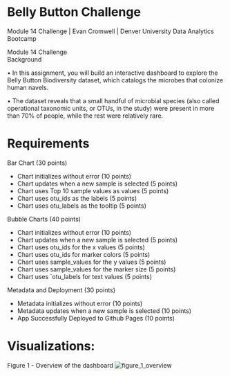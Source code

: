 # Belly Button Challenge
Module 14 Challenge | Evan Cromwell | Denver University Data Analytics Bootcamp

Module 14 Challenge Background                                                       

•	In this assignment, you will build an interactive dashboard to explore the Belly Button Biodiversity dataset, which catalogs the microbes that colonize human navels.

•	The dataset reveals that a small handful of microbial species (also called operational taxonomic units, or OTUs, in the study) were present in more than 70% of people, while the rest were relatively rare.

# Requirements

Bar Chart (30 points)

- Chart initializes without error (10 points)
- Chart updates when a new sample is selected (5 points)
- Chart uses Top 10 sample values as values (5 points)
- Chart uses otu_ids as the labels (5 points)
- Chart uses otu_labels as the tooltip (5 points)

Bubble Charts (40 points)
- Chart initializes without error (10 points)
- Chart updates when a new sample is selected (5 points)
- Chart uses otu_ids for the x values (5 points)
- Chart uses otu_ids for marker colors (5 points)
- Chart uses sample_values for the y values (5 points)
- Chart uses sample_values for the marker size (5 points)
- Chart uses `otu_labels for text values (5 points)

Metadata and Deployment (30 points)
- Metadata initializes without error (10 points)
- Metadata updates when a new sample is selected (10 points)
- App Successfully Deployed to Github Pages (10 points)

# Visualizations:

Figure 1 - Overview of the dashboard
![figure_1_overview](https://github.com/eacromwell/belly-button-challenge.github.io/assets/123791177/9211c208-d315-4ad7-a57a-b9f3e868288f)

